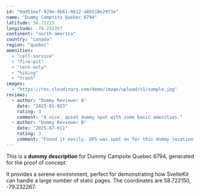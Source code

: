```yaml
---
id: "0ad51eef-929e-4b61-8612-a8b518e2973e"
name: "Dummy Campsite Quebec 6794"
latitude: 58.72215
longitude: -79.232267
continent: "north-america"
country: "canada"
region: "quebec"
amenities:
  - "cell-service"
  - "fire-pit"
  - "tent-only"
  - "hiking"
  - "trash"
images:
  - "https://res.cloudinary.com/demo/image/upload/v1/sample.jpg"
reviews:
  - author: "Dummy Reviewer A"
    date: "2025-01-023"
    rating: 3
    comment: "A nice, quiet dummy spot with some basic amenities."
  - author: "Dummy Reviewer B"
    date: "2025-07-011"
    rating: 3
    comment: "Found it easily. GPS was spot on for this dummy location."
---
```


This is a **dummy description** for Dummy Campsite Quebec 6794, generated for the proof of concept.

It provides a serene environment, perfect for demonstrating how SvelteKit can handle a large number of static pages. The coordinates are 58.722150, -79.232267.
